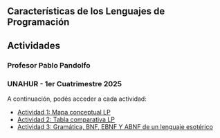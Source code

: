 ## Características de los Lenguajes de Programación
## Actividades
### Profesor Pablo Pandolfo
### UNAHUR - 1er Cuatrimestre 2025

A continuación, podés acceder a cada actividad:

- [Actividad 1: Mapa conceptual LP](./actividad1/README.md)
- [Actividad 2: Tabla comparativa LP](./actividad2/README.md)
- [Actividad 3: Gramática, BNF, EBNF Y ABNF de un lenguaje esotérico](./actividad3/README.md)
